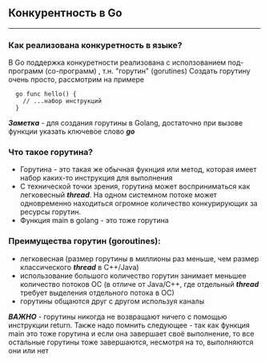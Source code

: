 ## Конкурентность в Go
***
### Как реализована конкуретность в языке?
В Go поддержка конкуретности реализована с исползованием под-программ (со-программ) , т.н. "горутин" (gorutines)
Создать горутину очень просто, рассмотрим на примере
```
  go func hello() {
    // ...набор инструкций
  }
```
***Заметка*** - для создания горутины в Golang, достаточно при вызове функции указать ключевое слово ***go***

### Что такое горутина?
* Горутина - это такая же обычная фукнция или метод, которая имеет набор каких-то инструкция для выполнения
* С технической точки зрения, горутина может восприниматься как легковесный ***thread***. На одном системном потоке может одновременно
находиться огромное количество конкурирующих за ресурсы горутин.
* Функция main в golang - это тоже горутина

### Преимущества горутин (goroutines):
* легковесная (размер горутины в миллионы раз меньше, чем размер классического ***thread*** в С++/Java)
* использование большого количество горутин занимает меньшее количество потоков ОС (в отличе от Java/C++, где отдельный ***thread***
требует выделения отдельного потока в ОС)
* горутины общаются друг с другом используя каналы 

***ВАЖНО*** - горутины никогда не возвращают ничего с помощью инструкции return.
Также надо помнить следующее - так как функция main это тоже горутина и если она
завершает своё выполнение, то все остальные горутины тоже завершаются, несмотря на то, выполняются они или нет

